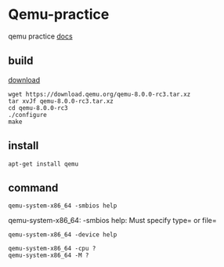 # Qemu-practice
qemu practice
[docs](https://wiki.qemu.org/Documentation)

## build
[download](https://www.qemu.org/download/)
```
wget https://download.qemu.org/qemu-8.0.0-rc3.tar.xz
tar xvJf qemu-8.0.0-rc3.tar.xz
cd qemu-8.0.0-rc3
./configure
make
```
## install
```
apt-get install qemu
```
## command
```
qemu-system-x86_64 -smbios help
```
qemu-system-x86_64: -smbios help: Must specify type= or file=
```
qemu-system-x86_64 -device help
```

    qemu-system-x86_64 -cpu ?
    qemu-system-x86_64 -M ?
